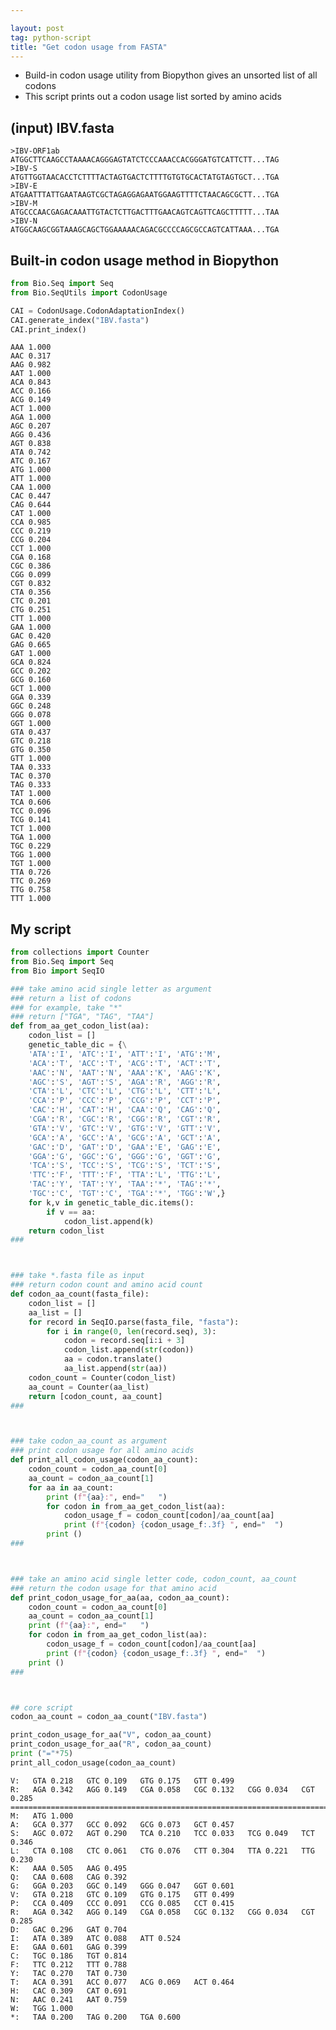 ```yaml
---

layout: post
tag: python-script
title: "Get codon usage from FASTA"
---
```


- Build-in codon usage utility from Biopython gives an unsorted list of all codons
- This script prints out a codon usage list sorted by amino acids

<!--more-->

## (input) IBV.fasta

```
>IBV-ORF1ab
ATGGCTTCAAGCCTAAAACAGGGAGTATCTCCCAAACCACGGGATGTCATTCTT...TAG
>IBV-S
ATGTTGGTAACACCTCTTTTACTAGTGACTCTTTTGTGTGCACTATGTAGTGCT...TGA
>IBV-E
ATGAATTTATTGAATAAGTCGCTAGAGGAGAATGGAAGTTTTCTAACAGCGCTT...TGA
>IBV-M
ATGCCCAACGAGACAAATTGTACTCTTGACTTTGAACAGTCAGTTCAGCTTTTT...TAA
>IBV-N
ATGGCAAGCGGTAAAGCAGCTGGAAAAACAGACGCCCCAGCGCCAGTCATTAAA...TGA
```

## Built-in codon usage method in Biopython


```python
from Bio.Seq import Seq
from Bio.SeqUtils import CodonUsage

CAI = CodonUsage.CodonAdaptationIndex()
CAI.generate_index("IBV.fasta")
CAI.print_index()
```

    AAA	1.000
    AAC	0.317
    AAG	0.982
    AAT	1.000
    ACA	0.843
    ACC	0.166
    ACG	0.149
    ACT	1.000
    AGA	1.000
    AGC	0.207
    AGG	0.436
    AGT	0.838
    ATA	0.742
    ATC	0.167
    ATG	1.000
    ATT	1.000
    CAA	1.000
    CAC	0.447
    CAG	0.644
    CAT	1.000
    CCA	0.985
    CCC	0.219
    CCG	0.204
    CCT	1.000
    CGA	0.168
    CGC	0.386
    CGG	0.099
    CGT	0.832
    CTA	0.356
    CTC	0.201
    CTG	0.251
    CTT	1.000
    GAA	1.000
    GAC	0.420
    GAG	0.665
    GAT	1.000
    GCA	0.824
    GCC	0.202
    GCG	0.160
    GCT	1.000
    GGA	0.339
    GGC	0.248
    GGG	0.078
    GGT	1.000
    GTA	0.437
    GTC	0.218
    GTG	0.350
    GTT	1.000
    TAA	0.333
    TAC	0.370
    TAG	0.333
    TAT	1.000
    TCA	0.606
    TCC	0.096
    TCG	0.141
    TCT	1.000
    TGA	1.000
    TGC	0.229
    TGG	1.000
    TGT	1.000
    TTA	0.726
    TTC	0.269
    TTG	0.758
    TTT	1.000
    

## My script


```python
from collections import Counter
from Bio.Seq import Seq
from Bio import SeqIO

### take amino acid single letter as argument
### return a list of codons
### for example, take "*"
### return ["TGA", "TAG", "TAA"]
def from_aa_get_codon_list(aa):
    codon_list = []
    genetic_table_dic = {\
    'ATA':'I', 'ATC':'I', 'ATT':'I', 'ATG':'M', 
    'ACA':'T', 'ACC':'T', 'ACG':'T', 'ACT':'T', 
    'AAC':'N', 'AAT':'N', 'AAA':'K', 'AAG':'K', 
    'AGC':'S', 'AGT':'S', 'AGA':'R', 'AGG':'R', 
    'CTA':'L', 'CTC':'L', 'CTG':'L', 'CTT':'L', 
    'CCA':'P', 'CCC':'P', 'CCG':'P', 'CCT':'P', 
    'CAC':'H', 'CAT':'H', 'CAA':'Q', 'CAG':'Q', 
    'CGA':'R', 'CGC':'R', 'CGG':'R', 'CGT':'R', 
    'GTA':'V', 'GTC':'V', 'GTG':'V', 'GTT':'V', 
    'GCA':'A', 'GCC':'A', 'GCG':'A', 'GCT':'A', 
    'GAC':'D', 'GAT':'D', 'GAA':'E', 'GAG':'E', 
    'GGA':'G', 'GGC':'G', 'GGG':'G', 'GGT':'G', 
    'TCA':'S', 'TCC':'S', 'TCG':'S', 'TCT':'S', 
    'TTC':'F', 'TTT':'F', 'TTA':'L', 'TTG':'L', 
    'TAC':'Y', 'TAT':'Y', 'TAA':'*', 'TAG':'*', 
    'TGC':'C', 'TGT':'C', 'TGA':'*', 'TGG':'W',}
    for k,v in genetic_table_dic.items():
        if v == aa:
            codon_list.append(k)
    return codon_list
###



### take *.fasta file as input
### return codon count and amino acid count
def codon_aa_count(fasta_file):
    codon_list = []
    aa_list = []
    for record in SeqIO.parse(fasta_file, "fasta"):
        for i in range(0, len(record.seq), 3):
            codon = record.seq[i:i + 3]
            codon_list.append(str(codon))
            aa = codon.translate()
            aa_list.append(str(aa))
    codon_count = Counter(codon_list)
    aa_count = Counter(aa_list)
    return [codon_count, aa_count]
###



### take codon_aa_count as argument
### print codon usage for all amino acids
def print_all_codon_usage(codon_aa_count):
    codon_count = codon_aa_count[0]
    aa_count = codon_aa_count[1]
    for aa in aa_count:
        print (f"{aa}:", end="   ")
        for codon in from_aa_get_codon_list(aa):
            codon_usage_f = codon_count[codon]/aa_count[aa]
            print (f"{codon} {codon_usage_f:.3f} ", end="  ")
        print ()
###



### take an amino acid single letter code, codon_count, aa_count
### return the codon usage for that amino acid
def print_codon_usage_for_aa(aa, codon_aa_count):
    codon_count = codon_aa_count[0]
    aa_count = codon_aa_count[1]
    print (f"{aa}:", end="   ")
    for codon in from_aa_get_codon_list(aa):
        codon_usage_f = codon_count[codon]/aa_count[aa]
        print (f"{codon} {codon_usage_f:.3f} ", end="  ")
    print ()
###



## core script
codon_aa_count = codon_aa_count("IBV.fasta")

print_codon_usage_for_aa("V", codon_aa_count)
print_codon_usage_for_aa("R", codon_aa_count)
print ("="*75)
print_all_codon_usage(codon_aa_count)
```

    V:   GTA 0.218   GTC 0.109   GTG 0.175   GTT 0.499   
    R:   AGA 0.342   AGG 0.149   CGA 0.058   CGC 0.132   CGG 0.034   CGT 0.285   
    ===========================================================================
    M:   ATG 1.000   
    A:   GCA 0.377   GCC 0.092   GCG 0.073   GCT 0.457   
    S:   AGC 0.072   AGT 0.290   TCA 0.210   TCC 0.033   TCG 0.049   TCT 0.346   
    L:   CTA 0.108   CTC 0.061   CTG 0.076   CTT 0.304   TTA 0.221   TTG 0.230   
    K:   AAA 0.505   AAG 0.495   
    Q:   CAA 0.608   CAG 0.392   
    G:   GGA 0.203   GGC 0.149   GGG 0.047   GGT 0.601   
    V:   GTA 0.218   GTC 0.109   GTG 0.175   GTT 0.499   
    P:   CCA 0.409   CCC 0.091   CCG 0.085   CCT 0.415   
    R:   AGA 0.342   AGG 0.149   CGA 0.058   CGC 0.132   CGG 0.034   CGT 0.285   
    D:   GAC 0.296   GAT 0.704   
    I:   ATA 0.389   ATC 0.088   ATT 0.524   
    E:   GAA 0.601   GAG 0.399   
    C:   TGC 0.186   TGT 0.814   
    F:   TTC 0.212   TTT 0.788   
    Y:   TAC 0.270   TAT 0.730   
    T:   ACA 0.391   ACC 0.077   ACG 0.069   ACT 0.464   
    H:   CAC 0.309   CAT 0.691   
    N:   AAC 0.241   AAT 0.759   
    W:   TGG 1.000   
    *:   TAA 0.200   TAG 0.200   TGA 0.600   
    
